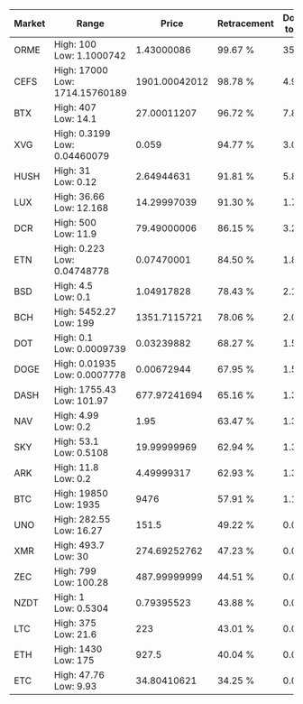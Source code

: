 | Market | Range | Price| Retracement | Doubles to 50% |
| --- | --- | --- | --- | --- |
| ORME | High: 100<br />Low: 1.1000742 | 1.43000086 | 99.67 % | 35.35 |
| CEFS | High: 17000<br />Low: 1714.15760189 | 1901.00042012 | 98.78 % | 4.92 |
| BTX | High: 407<br />Low: 14.1 | 27.00011207 | 96.72 % | 7.80 |
| XVG | High: 0.3199<br />Low: 0.04460079 | 0.059 | 94.77 % | 3.09 |
| HUSH | High: 31<br />Low: 0.12 | 2.64944631 | 91.81 % | 5.87 |
| LUX | High: 36.66<br />Low: 12.168 | 14.29997039 | 91.30 % | 1.71 |
| DCR | High: 500<br />Low: 11.9 | 79.49000006 | 86.15 % | 3.22 |
| ETN | High: 0.223<br />Low: 0.04748778 | 0.07470001 | 84.50 % | 1.81 |
| BSD | High: 4.5<br />Low: 0.1 | 1.04917828 | 78.43 % | 2.19 |
| BCH | High: 5452.27<br />Low: 199 | 1351.7115721 | 78.06 % | 2.09 |
| DOT | High: 0.1<br />Low: 0.0009739 | 0.03239882 | 68.27 % | 1.56 |
| DOGE | High: 0.01935<br />Low: 0.0007778 | 0.00672944 | 67.95 % | 1.50 |
| DASH | High: 1755.43<br />Low: 101.97 | 677.97241694 | 65.16 % | 1.37 |
| NAV | High: 4.99<br />Low: 0.2 | 1.95 | 63.47 % | 1.33 |
| SKY | High: 53.1<br />Low: 0.5108 | 19.99999969 | 62.94 % | 1.34 |
| ARK | High: 11.8<br />Low: 0.2 | 4.49999317 | 62.93 % | 1.33 |
| BTC | High: 19850<br />Low: 1935 | 9476 | 57.91 % | 1.15 |
| UNO | High: 282.55<br />Low: 16.27 | 151.5 | 49.22 % | 0.00 |
| XMR | High: 493.7<br />Low: 30 | 274.69252762 | 47.23 % | 0.00 |
| ZEC | High: 799<br />Low: 100.28 | 487.99999999 | 44.51 % | 0.00 |
| NZDT | High: 1<br />Low: 0.5304 | 0.79395523 | 43.88 % | 0.00 |
| LTC | High: 375<br />Low: 21.6 | 223 | 43.01 % | 0.00 |
| ETH | High: 1430<br />Low: 175 | 927.5 | 40.04 % | 0.00 |
| ETC | High: 47.76<br />Low: 9.93 | 34.80410621 | 34.25 % | 0.00 |
